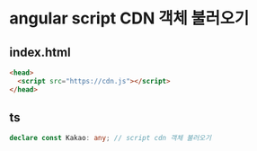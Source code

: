 # angular script CDN 객체 불러오기

## index.html

```html
<head>
  <script src="https://cdn.js"></script>
</head>
```

## ts

```ts
declare const Kakao: any; // script cdn 객체 불러오기
```
